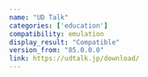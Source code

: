 ```yaml
---
name: "UD Talk"
categories: ['education']
compatibility: emulation
display_result: "Compatible"
version_from: "85.0.0.0"
link: https://udtalk.jp/download/
---
```

